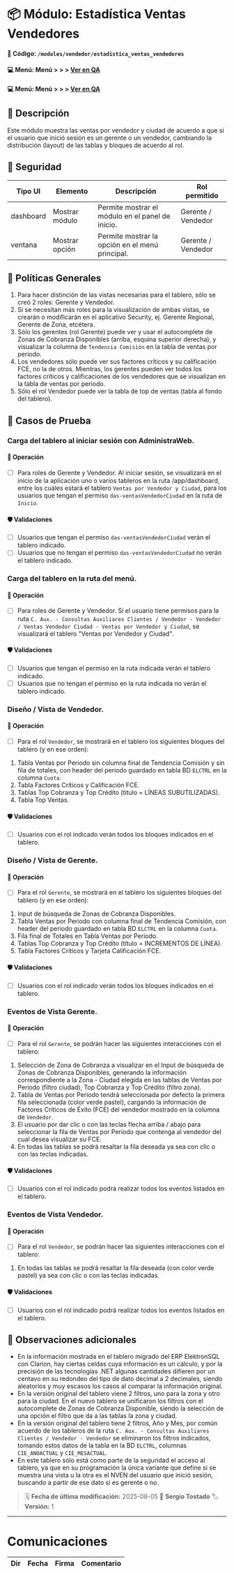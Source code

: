# 📦 Módulo: Estadística Ventas Vendedores
#### 📁 **Código:** `/modules/vendedor/estadistica_ventas_vendedores`
#### 💻 **Menú:** Menú > > >  [Ver en QA](http://192.168.2.16:1089/app/conauxiliares/vendedor/ventas-vendedor-ciudad)
#### 💻 **Menú:** Menú > > >  [Ver en QA](http://192.168.2.16:1089/app/dashboard)

## 📝 Descripción
Este módulo muestra las ventas por vendedor y ciudad de acuerdo a que si el usuario que inició sesión es un gerente o un vendedor, cambiando la distribución (layout) de las tablas y bloques de acuerdo al rol.

## 🔐 Seguridad
| Tipo UI | Elemento          | Descripción                    | Rol permitido |
|---------|-------------------|--------------------------------|----------------|
| dashboard   | Mostrar módulo | Permite mostrar el módulo en el panel de inicio. | Gerente / Vendedor |
| ventana   | Mostrar opción | Permite mostrar la opción en el menú principal. | Gerente / Vendedor |

## 💼 Políticas Generales
1. Para hacer distinción de las vistas necesarias para el tablero, sólo se creó 2 roles: Gerente y Vendedor.
2. Si se necesitan más roles para la visualización de ambas vistas, se crearán o modificarán en el aplicativo Security, ej. Gerente Regional, Gerente de Zona, etcétera.
3. Sólo los gerentes (rol Gerente) puede ver y usar el autocomplete de Zonas de Cobranza Disponibles (arriba, esquina superior derecha), y visualizar la columna de `Tendencia Comisión` en la tabla de ventas por periodo.
4. Los vendedores sólo puede ver sus factores críticos y su calificación FCE, no la de otros. Mientras, los gerentes pueden ver todos los factores críticos y calificaciones de los vendedores que se visualizan en la tabla de ventas por periodo.
5. Sólo el rol Vendedor puede ver la tabla de top de ventas (tabla al fondo del tablero).

## 🧪 Casos de Prueba

### Carga del tablero al iniciar sesión con AdministraWeb.
#### 💼 Operación
- [ ] Para roles de Gerente y Vendedor. Al iniciar sesión, se visualizará en el inicio de la aplicación uno o varios tableros en la ruta /app/dashboard, entre los cuáles estará el tablero `Ventas por Vendedor y Ciudad`, para los usuarios que tengan el permiso `das-ventasVendedorCiudad` en la ruta de `Inicio`.
#### 🛡️ Validaciones
- [ ] Usuarios que tengan el permiso `das-ventasVendedorCiudad` verán el tablero indicado.
- [ ] Usuarios que no tengan el permiso `das-ventasVendedorCiudad` no verán el tablero indicado.

### Carga del tablero en la ruta del menú.
#### 💼 Operación
- [ ] Para roles de Gerente y Vendedor. Si el usuario tiene permisos para la ruta `C. Aux. - Consultas Auxiliares Clientes / Vendedor - Vendedor / Ventas Vendedor Ciudad - Ventas por Vendedor y Ciudad`, se visualizará el tablero "Ventas por Vendedor y Ciudad".
#### 🛡️ Validaciones
- [ ] Usuarios que tengan el permiso en la ruta indicada verán el tablero indicado.
- [ ] Usuarios que no tengan el permiso en la ruta indicada no verán el tablero indicado.

### Diseño / Vista de Vendedor.
#### 💼 Operación
- [ ] Para el rol `Vendedor`, se mostrará en el tablero los siguientes bloques del tablero (y en ese orden):
1. Tabla Ventas por Periodo sin columna final de Tendencia Comisión y sin fila de totales, con header del periodo guardado en tabla BD `ELCTRL` en la columna `Cuota`.
2. Tabla Factores Críticos y Calificación FCE.
3. Tablas Top Cobranza y Top Crédito (título = LÍNEAS SUBUTILIZADAS).
4. Tabla Top Ventas.
#### 🛡️ Validaciones
- [ ] Usuarios con el rol indicado verán todos los bloques indicados en el tablero.

### Diseño / Vista de Gerente.
#### 💼 Operación
- [ ] Para el rol `Gerente`, se mostrará en el tablero los siguientes bloques del tablero (y en ese orden):
1. Input de búsqueda de Zonas de Cobranza Disponibles.
2. Tabla Ventas por Periodo con columna final de Tendencia Comisión, con header del periodo guardado en tabla BD `ELCTRL` en la columna `Cuota`.
3. Fila final de Totales en Tabla Ventas por Periodo.
4. Tablas Top Cobranza y Top Crédito (título = INCREMENTOS DE LÍNEA).
5. Tabla Factores Críticos y Tarjeta Calificación FCE.
#### 🛡️ Validaciones
- [ ] Usuarios con el rol indicado verán todos los bloques indicados en el tablero.

### Eventos de Vista Gerente.
#### 💼 Operación
- [ ] Para el rol `Gerente`, se podrán hacer las siguientes interacciones con el tablero:
1. Selección de Zona de Cobranza a visualizar en el Input de búsqueda de Zonas de Cobranza Disponibles, generando la información correspondiente a la Zona - Ciudad elegida en las tablas de Ventas por Periodo (filtro ciudad), Top Cobranza y Top Crédito (filtro zona).
2. Tabla de Ventas por Periodo tendrá seleccionada por defecto la primera fila seleccionada (color verde pastel), cargando la información de Factores Críticos de Éxito (FCE) del vendedor mostrado en la columna de `Vendedor`.
3. El usuario por dar clic o con las teclas flecha arriba / abajo para seleccionar la fila de Ventas por Periodo que contenga al vendedor del cual desea visualizar su FCE.
4. En todas las tablas se podrá resaltar la fila deseada ya sea con clic o con las teclas indicadas.
#### 🛡️ Validaciones
- [ ] Usuarios con el rol indicado podrá realizar todos los eventos listados en el tablero.

### Eventos de Vista Vendedor.
#### 💼 Operación
- [ ] Para el rol `Vendedor`, se podrán hacer las siguientes interacciones con el tablero:
1. En todas las tablas se podrá resaltar la fila deseada (con color verde pastel) ya sea con clic o con las teclas indicadas.
#### 🛡️ Validaciones
- [ ] Usuarios con el rol indicado podrá realizar todos los eventos listados en el tablero.

## 📎 Observaciones adicionales
- En la información mostrada en el tablero migrado del ERP ElektronSQL con Clarion, hay ciertas celdas cuya información es un cálculo, y por la precisión de las tecnologías .NET algunas cantidades difieren por un centavo en su redondeo del tipo de dato decimal a 2 decimales, siendo aleatorios y muy escasos los casos al comparar la información original.
- En la versión original del tablero viene 2 filtros, uno para la zona y otro para la ciudad. En el nuevo tablero se unificaron los filtros con el autocomplete de Zonas de Cobranza Disponible, siendo la selección de una opción el filtro que da a las tablas la zona y ciudad.
- En la versión original del tablero tiene 2 filtros, Año y Mes, por común acuerdo de los tableros de la ruta `C. Aux. - Consultas Auxiliares Clientes / Vendedor - Vendedor` se eliminaron los filtros indicados, tomando estos datos de la tabla en la BD `ELCTRL`, columnas `CIE_ANOACTUAL` y `CIE_MESACTUAL`.
- En este tablero sólo está como parte de la seguridad el acceso al tablero, ya que en su programación la única variante que define si se muestra una vista u la otra es el NVEN del usuario que inició sesión, buscando a partir de ese dato si es gerente o no.

> 🗓️ **Fecha de última modificación:** 2025-08-05
> 👤 **Sergio Tostado**
> 🏷️ **Versión:** 1

---
# Comunicaciones
|Dir|Fecha       |Firma|Comentario                    |
|---|------------|-----|------------------------------|
